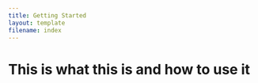```yaml
---
title: Getting Started
layout: template
filename: index
--- 
```


# This is what this is and how to use it
